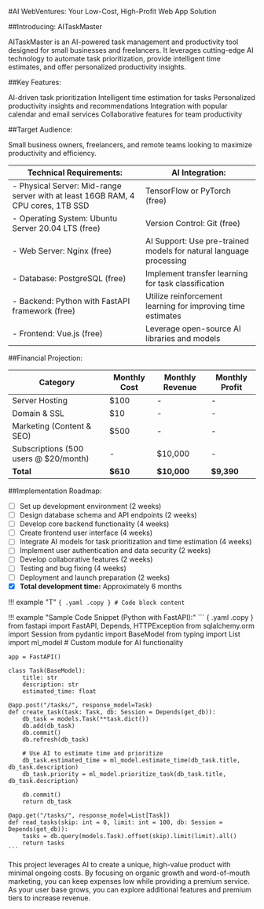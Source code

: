 #AI WebVentures: Your Low-Cost, High-Profit Web App Solution

##Introducing: AITaskMaster

AITaskMaster is an AI-powered task management and productivity tool designed for small businesses and freelancers. It leverages cutting-edge AI technology to automate task prioritization, provide intelligent time estimates, and offer personalized productivity insights.

##Key Features:

AI-driven task prioritization
Intelligent time estimation for tasks
Personalized productivity insights and recommendations
Integration with popular calendar and email services
Collaborative features for team productivity

##Target Audience:

Small business owners, freelancers, and remote teams looking to maximize productivity and efficiency.

|**Technical Requirements:**                                                         | **AI Integration:**                                                    |
| ---------------------------------------------------------------------------------- | ---------------------------------------------------------------------- |
| - Physical Server: Mid-range server with at least 16GB RAM, 4 CPU cores, 1TB SSD   | TensorFlow or PyTorch (free)                                           |
| - Operating System: Ubuntu Server 20.04 LTS (free)                                 | Version Control: Git (free)                                            |
| - Web Server: Nginx (free)                                                         | AI Support: Use pre-trained models for natural language processing     |
| - Database: PostgreSQL (free)                                                      | Implement transfer learning for task classification                    |
| - Backend: Python with FastAPI framework (free)                                    | Utilize reinforcement learning for improving time estimates            |
| - Frontend: Vue.js (free)                                                          | Leverage open-source AI libraries and models                           |

##Financial Projection:

| **Category**                            |**Monthly Cost**     | **Monthly Revenue**    | **Monthly Profit**    |
| --------------------------------------- | ------------------- | ---------------------- | --------------------- |
| Server Hosting                          | $100                | -                      | -                     |
| Domain & SSL                            | $10                 | -                      | -                     |
| Marketing (Content & SEO)               | $500	            | -                      | -                     |
| Subscriptions (500 users @ $20/month)   | -                   | $10,000                | -                     |
| **Total**                               | **$610**            | **$10,000**            | **$9,390**            |

##Implementation Roadmap:
- [ ] Set up development environment (2 weeks)
- [ ] Design database schema and API endpoints (2 weeks)
- [ ] Develop core backend functionality (4 weeks)
- [ ] Create frontend user interface (4 weeks)
- [ ] Integrate AI models for task prioritization and time estimation (4 weeks)
- [ ] Implement user authentication and data security (2 weeks)
- [ ] Develop collaborative features (2 weeks)
- [ ] Testing and bug fixing (4 weeks)
- [ ] Deployment and launch preparation (2 weeks)
- [x] **Total development time:** Approximately 6 months

!!! example "T"
    ``` { .yaml .copy }
    # Code block content
    ```

!!! example "Sample Code Snippet (Python with FastAPI):"
    ``` { .yaml .copy }
    from fastapi import FastAPI, Depends, HTTPException
    from sqlalchemy.orm import Session
    from pydantic import BaseModel
    from typing import List
    import ml_model  # Custom module for AI functionality
    
    app = FastAPI()
    
    class Task(BaseModel):
        title: str
        description: str
        estimated_time: float
    
    @app.post("/tasks/", response_model=Task)
    def create_task(task: Task, db: Session = Depends(get_db)):
        db_task = models.Task(**task.dict())
        db.add(db_task)
        db.commit()
        db.refresh(db_task)
        
        # Use AI to estimate time and prioritize
        db_task.estimated_time = ml_model.estimate_time(db_task.title, db_task.description)
        db_task.priority = ml_model.prioritize_task(db_task.title, db_task.description)
        
        db.commit()
        return db_task
    
    @app.get("/tasks/", response_model=List[Task])
    def read_tasks(skip: int = 0, limit: int = 100, db: Session = Depends(get_db)):
        tasks = db.query(models.Task).offset(skip).limit(limit).all()
        return tasks
    ```

This project leverages AI to create a unique, high-value product with minimal ongoing costs. By focusing on organic growth and word-of-mouth marketing, you can keep expenses low while providing a premium service. As your user base grows, you can explore additional features and premium tiers to increase revenue.
